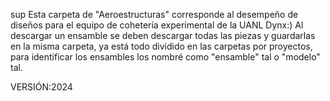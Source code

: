 sup
Esta carpeta de "Aeroestructuras" corresponde al desempeño de diseños para el equipo de cohetería experimental de la UANL Dynx:)
Al descargar un ensamble se deben descargar todas las piezas y guardarlas en la misma carpeta, ya está todo dividido en las carpetas por proyectos, para identificar los ensambles los nombré como "ensamble" tal o "modelo" tal.

VERSIÓN:2024

